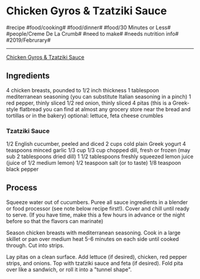 # Chicken Gyros & Tzatziki Sauce
#recipe #food/cooking# #food/dinner# #food/30 Minutes or Less# #people/Creme De La Crumb# #need to make# #needs nutrition info# #2019/Februrary#
- - - -
[Chicken Gyros & Tzatziki Sauce](https://www.lecremedelacrumb.com/easy-chicken-gyros-tzatziki-sauce/)

## Ingredients
4 chicken breasts, pounded to 1/2 inch thickness
1 tablespoon mediterranean seasoning (you can substitute Italian seasoning in a pinch)
1 red pepper, thinly sliced
1/2 red onion, thinly sliced
4 pitas (this is a Greek-style flatbread you can find at almost any grocery store near the bread and tortillas or in the bakery)
optional: lettuce, feta cheese crumbles
### Tzatziki Sauce
1/2 English cucumber, peeled and diced
2 cups cold plain Greek yogurt
4 teaspoons minced garlic
1/3 cup 1/3 cup chopped dill, fresh or frozen (may sub 2 tablespoons dried dill)
1 1/2 tablespoons freshly squeezed lemon juice (juice of 1/2 medium lemon)
1/2 teaspoon salt (or to taste)
1/8 teaspoon black pepper

## Process
Squeeze water out of cucumbers. Puree all sauce ingredients in a blender or food processor (see note below recipe first!). Cover and chill until ready to serve. (If you have time, make this a few hours in advance or the night before so that the flavors can marinate)

Season chicken breasts with mediterranean seasoning. Cook in a large skillet or pan over medium heat 5-6 minutes on each side until cooked through. Cut into strips.

Lay pitas on a clean surface. Add lettuce (if desired), chicken, red pepper strips, and onions. Top with tzatziki sauce and feta (if desired). Fold pita over like a sandwich, or roll it into a "tunnel shape".